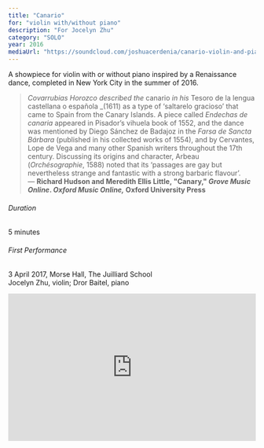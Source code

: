```yaml
---
title: "Canario"
for: "violin with/without piano"
description: "For Jocelyn Zhu"
category: "SOLO"
year: 2016
mediaUrl: "https://soundcloud.com/joshuacerdenia/canario-violin-and-piano-mockup"
---
```


A showpiece for violin with or without piano inspired by a Renaissance dance, completed in New York City in the summer of 2016.

>_Covarrubias Horozco described the_ canario _in his_ Tesoro de la lengua castellana o española _(1611) as a type of ‘saltarelo gracioso’ that came to Spain from the Canary Islands. A piece called _Endechas de canaria_ appeared in Pisador’s vihuela book of 1552, and the dance was mentioned by Diego Sánchez de Badajoz in the _Farsa de Sancta Bárbara_ (published in his collected works of 1554), and by Cervantes, Lope de Vega and many other Spanish writers throughout the 17th century. Discussing its origins and character, Arbeau (_Orchésographie_, 1588) noted that its ‘passages are gay but nevertheless strange and fantastic with a strong barbaric flavour’.\
>— **Richard Hudson and Meredith Ellis Little, "Canary," _Grove Music Online_. _Oxford Music Online,_ Oxford University Press**

###### Duration

5 minutes

###### First Performance

3 April 2017, Morse Hall, The Juilliard School\
Jocelyn Zhu, violin; Dror Baitel, piano

<iframe width="100%" height="300" scrolling="no" frameborder="no" allow="autoplay" src="https://w.soundcloud.com/player/?url=https%3A//api.soundcloud.com/tracks/1042570921&color=%234a4a4a&auto_play=false&hide_related=false&show_comments=true&show_user=true&show_reposts=false&show_teaser=true&visual=true"></iframe>